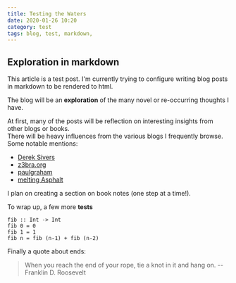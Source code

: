 ```yaml
---
title: Testing the Waters
date: 2020-01-26 10:20
category: test
tags: blog, test, markdown,
---
```


## Exploration in markdown

This article is a test post.
I'm currently trying to configure writing blog posts in markdown to be rendered to html. 

The blog will be an __exploration__ of the many novel or re-occurring thoughts I have.

At first, many of the posts will be reflection on interesting insights from other blogs or books.  
There will be heavy influences from the various blogs I frequently browse. Some notable mentions:    

- [Derek Sivers](https://sivers.org/ "Derek Sivers")
- [z3bra.org](http://blog.z3bra.org/)
- [paulgraham](http://paulgraham.com/ "Paul Graham")
- [melting Asphalt](https://meltingasphalt.com/ "Kevin Simler")

I plan on creating a section on book notes (one step at a time!).

To wrap up, a few more **tests**

```
fib :: Int -> Int
fib 0 = 0
fib 1 = 1
fib n = fib (n-1) + fib (n-2)

```

Finally a quote about ends:   
> When you reach the end of your rope, tie a knot in it and hang on. 
> -- Franklin D. Roosevelt

